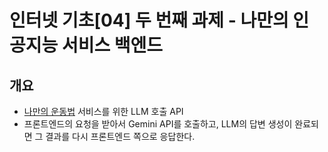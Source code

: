 # 인터넷 기초[04] 두 번째 과제 - 나만의 인공지능 서비스 백엔드

## 개요
- [나만의 운동법](https://youjin20240752.github.io/duksung-exercise/) 서비스를 위한 LLM 호출 API
- 프론트엔드의 요청을 받아서 Gemini API를 호출하고, LLM의 답변 생성이 완료되면 그 결과를 다시 프론트엔드 쪽으로 응답한다.